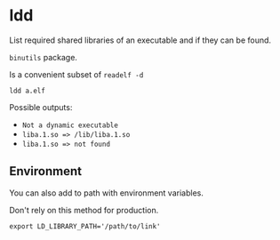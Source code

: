 # ldd

List required shared libraries of an executable and if they can be found.

`binutils` package.

Is a convenient subset of `readelf -d`

    ldd a.elf

Possible outputs:

- `Not a dynamic executable`
- `liba.1.so => /lib/liba.1.so`
- `liba.1.so => not found`

## Environment

You can also add to path with environment variables.

Don't rely on this method for production.

    export LD_LIBRARY_PATH='/path/to/link'
